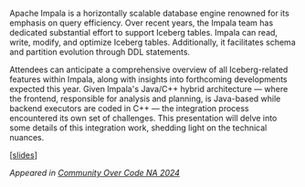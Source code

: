 <!--
.. title: Impalas living on Iceberg
.. slug: impalas-living-on-iceberg
.. date: 2024-10-07 16:00:00 UTC-06:00
.. tags: ccna24
.. category: talks
.. link:
.. description:
.. type: text
.. author: Gabor Kaszab
-->

Apache Impala is a horizontally scalable database engine renowned for its emphasis on query
efficiency. Over recent years, the Impala team has dedicated substantial effort to support Iceberg
tables. Impala can read, write, modify, and optimize Iceberg tables. Additionally, it facilitates
schema and partition evolution through DDL statements.

Attendees can anticipate a comprehensive overview of all Iceberg-related features within Impala,
along with insights into forthcoming developments expected this year. Given Impala's Java/C++ hybrid
architecture — where the frontend, responsible for analysis and planning, is Java-based while
backend executors are coded in C++ — the integration process encountered its own set of challenges.
This presentation will delve into some details of this integration work, shedding light on the
technical nuances.

[[slides](https://impala.apache.org/gh-docs/ccna24-impalas_living_on_iceberg.pdf)]

_Appeared in [Community Over Code NA 2024](https://communityovercode.org/schedule/#sz-tab-45572)_
